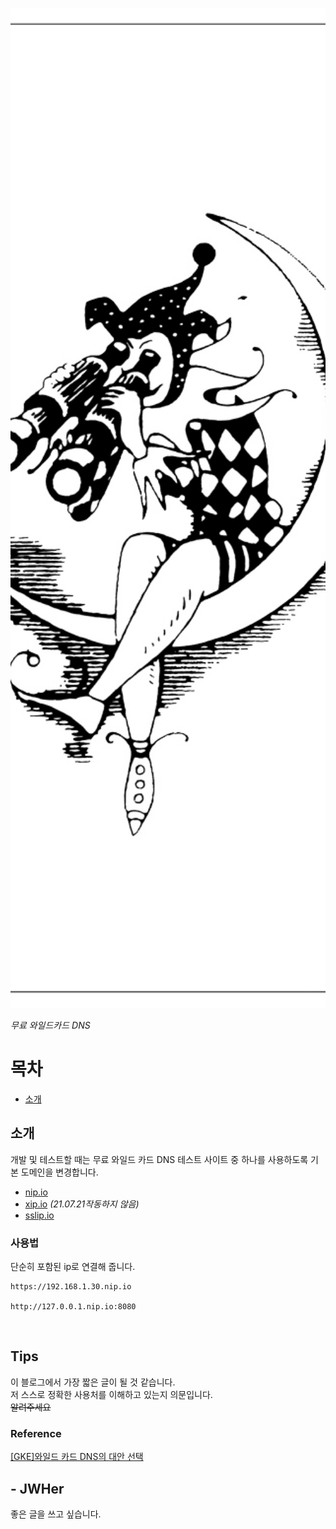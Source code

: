 
<!-- more -->

<p align="center">
<img src="/assets/img/joker.jpg" style="height: 40vh; object-fit:cover;"/>
</p>

*무료 와일드카드 DNS*  

# 목차
* [소개](#소개)

## 소개

개발 및 테스트할 때는 무료 와일드 카드 DNS 테스트 사이트 중 하나를 사용하도록 기본 도메인을 변경합니다.

* [nip.io](https://nip.io)
* [xip.io](http://xip.io/) *(21.07.21작동하지 않음)*
* [sslip.io](https://sslip.io/)

### 사용법

단순히 포함된 ip로 연결해 줍니다.  
```
https://192.168.1.30.nip.io

http://127.0.0.1.nip.io:8080
```
   
<br/>

## Tips

이 블로그에서 가장 짧은 글이 될 것 같습니다.  
저 스스로 정확한 사용처를 이해하고 있는지 의문입니다.  
~~알려주세요~~

### Reference  

[[GKE]와일드 카드 DNS의 대안 선택](https://cloud.google.com/run/docs/gke/default-domain?hl=ko#choose_an_alternative_for_wildcard_dns)

## - JWHer  
좋은 글을 쓰고 싶습니다.

<!-- update log -->
<!--
본문에 추가할 내용을 적는다.
-->
